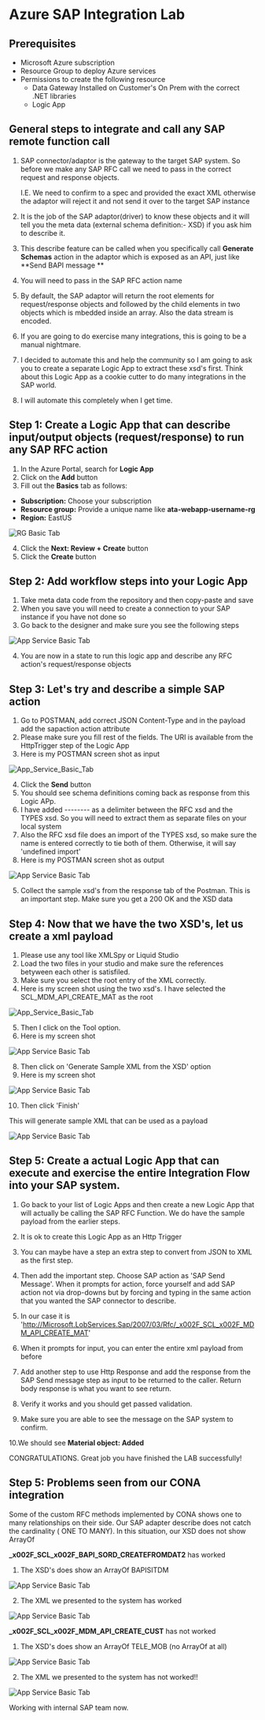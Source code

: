 # Azure SAP Integration Lab

## Prerequisites

- Microsoft Azure subscription
- Resource Group to deploy Azure services
- Permissions to create the following resource  
    - Data Gateway Installed on Customer's On Prem with the correct .NET libraries
    - Logic App

## General steps to integrate and call any SAP remote function call

1. SAP connector/adaptor is the gateway to the target SAP system. So before we make any SAP RFC call we need to pass in the correct request and response objects.

   I.E. We need to confirm to a spec and provided the exact XML otherwise the adaptor will reject it and not send it over to the target SAP instance
   
2. It is the job of the SAP adaptor(driver) to know these objects and it will tell you the meta data (external schema definition:- XSD) if you ask him to describe it.
3. This describe feature can be called when you specifically call **Generate Schemas** action in the adaptor which is exposed as an API, just like **Send BAPI message **
4. You will need to pass in the SAP RFC action name
5. By default, the SAP adaptor will return the root elements for request/response objects and followed by the child elements in two objects which is mbedded inside an array.
   Also the data stream is encoded.
7. If you are going to do exercise many integrations, this is going to be a manual nightmare.
8. I decided to automate this and help the community so I am going to ask you to create a separate Logic App to extract these xsd's first. Think about this Logic App as a cookie    cutter to do many integrations in the SAP world.
9. I will automate this completely when I get time.


## Step 1: Create a Logic App that can describe input/output objects (request/response) to run any SAP RFC action
1. In the Azure Portal, search for **Logic App**
2. Click on the **Add** button
3. Fill out the **Basics** tab as follows:
- **Subscription:** Choose your subscription
- **Resource group:** Provide a unique name like **ata-webapp-username-rg**
- **Region:** EastUS

![RG Basic Tab](images/create_logic_app.JPG)  

4. Click the **Next: Review + Create** button
5. Click the **Create** button

## Step 2: Add workflow steps into your Logic App
1. Take meta data code from the repository and then copy-paste and save
2. When you save you will need to create a connection to your SAP instance if you have not done so
3. Go back to the designer and make sure you see the following steps

![App Service Basic Tab](images/GenSchema_LogicApp.JPG)

4. You are now in a state to run this logic app and describe any RFC action's request/response objects 


## Step 3: Let's try and describe a simple SAP action

1. Go to POSTMAN, add correct JSON Content-Type and in the payload add the sapaction action attribute
2. Please make sure you fill rest of the fields. The URI is available from the HttpTrigger step of the Logic App
3. Here is my POSTMAN screen shot as input


![App_Service_Basic_Tab](images/GenSchema_Input_1.JPG)

4. Click the **Send** button
5. You should see schema definitions coming back as response from this Logic APp.
6. I have added -------- as a delimiter between the RFC xsd and the TYPES xsd. So you will need to extract them as separate files on your local system
7. Also the RFC xsd file does an import of the TYPES xsd, so make sure the name is entered correctly to tie both of them. Otherwise, it will say 'undefined import'
7. Here is my POSTMAN screen shot as output

![App Service Basic Tab](images/GenSchema_Output_1.JPG)

5. Collect the sample xsd's from the response tab of the Postman. This is an important step. Make sure you get a 200 OK and the XSD data



## Step 4: Now that we have the two XSD's, let us create a xml payload

1. Please use any tool like XMLSpy or Liquid Studio
2. Load the two files in your studio and make sure the references betyween each other is satisfiled.
3. Make sure you select the root entry of the XML correctly.
4. Here is my screen shot using the two xsd's. I have selected the  SCL_MDM_API_CREATE_MAT as the root


![App_Service_Basic_Tab](images/Liquid_Select_Root_element.JPG)

5. Then I click on the Tool option.
7. Here is my screen shot 

![App Service Basic Tab](images/Liquid_Select_Tool.JPG)

8. Then click on 'Generate Sample XML from the XSD' option
9. Here is my screen shot

![App Service Basic Tab](images/Liquid_Select_Tool_1.JPG)

10. Then click 'Finish'

This will generate sample XML that can be used as a payload

![App Service Basic Tab](images/Material_OK.JPG)




## Step 5: Create a actual Logic App that can execute and exercise the entire Integration Flow into your SAP system.

1. Go back to your list of Logic Apps and then create a new Logic App that will actually be calling the SAP RFC Function.
    We do have the sample payload from the earlier steps.

2. It is ok to create this Logic App as an Http Trigger

3. You can maybe have a step an extra step to convert from JSON to XML as the first step.

4. Then add the important step. Choose SAP action as 'SAP Send Message'. When it prompts for action, force yourself and add SAP action not via drop-downs but by forcing and typing in the same
action that you wanted the SAP connector to describe.

5. In our case it is 'http://Microsoft.LobServices.Sap/2007/03/Rfc/_x002F_SCL_x002F_MDM_API_CREATE_MAT'

6. When it prompts for input, you can enter the entire xml payload from before

7. Add another step to use Http Response and add the response from the SAP Send message step as input to be returned to the caller.
   Return body response is what you want to see return.

8. Verify it works and you should get passed validation.

9. Make sure you are able to see the message on the SAP system to confirm.

10.We should see **Material object: Added**

  CONGRATULATIONS. Great job you have finished the LAB successfully!




## Step 5: Problems seen from our CONA integration

Some of the custom RFC methods implemented by CONA shows one to many relationships on their side.
Our SAP adapter describe does not catch the cardinality ( ONE TO MANY). In this situation, our XSD does not show ArrayOf <BAPI list Objects>
    


**_x002F_SCL_x002F_BAPI_SORD_CREATEFROMDAT2** has worked 

1. The XSD's does show an ArrayOf BAPISITDM

![App Service Basic Tab](images/Create-Order-XSD.JPG)


2. The XML we presented to the system has worked


![App Service Basic Tab](images/Create-Order-XML.JPG)




**_x002F_SCL_x002F_MDM_API_CREATE_CUST** has not worked 



1. The XSD's does show an ArrayOf TELE_MOB (no ArrayOf at all)

![App Service Basic Tab](images/Create-Customer-XSD.JPG)


2. The XML we presented to the system has not worked!!


![App Service Basic Tab](images/Create-Customer-XML.JPG)



Working with internal SAP team now.

